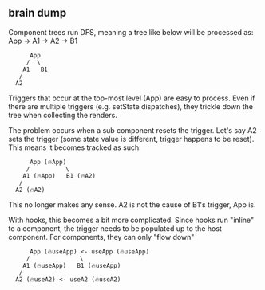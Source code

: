 ## brain dump

Component trees run DFS, meaning a tree like below will be processed as: App -> A1 -> A2 -> B1

```
      App
     /  \
    A1   B1
   /
  A2
```

Triggers that occur at the top-most level (App) are easy to process. Even if there are multiple triggers (e.g. setState dispatches), they trickle down the tree when collecting the renders.

The problem occurs when a sub component resets the trigger. Let's say A2 sets the trigger (some state value is different, trigger happens to be reset). This means it becomes tracked as such:

```
      App (🔥App)
     /          \
    A1 (🔥App)   B1 (🔥A2)
   /
  A2 (🔥A2)
```

This no longer makes any sense. A2 is not the cause of B1's trigger, App is.

With hooks, this becomes a bit more complicated. Since hooks run "inline" to a component, the trigger needs to be populated up to the host component. For components, they can only "flow down"

```
      App (🔥useApp) <- useApp (🔥useApp)
     /              \
    A1 (🔥useApp)   B1 (🔥useApp)
   /
  A2 (🔥useA2) <- useA2 (🔥useA2)
```